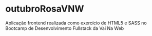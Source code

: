 # outubroRosaVNW
Aplicação frontend realizada como exercício de HTML5 e SASS no Bootcamp de Desenvolvimento Fullstack da Vai Na Web
